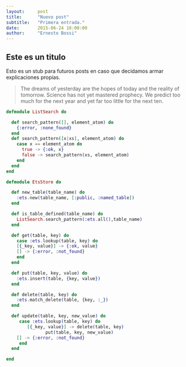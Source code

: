 ```yaml
---
layout:     post
title:      "Nuevo post"
subtitle:   "Primera entrada."
date:       2015-06-24 18:00:00
author:     "Ernesto Bossi"
---
```


## Este es un titulo

Esto es un stub para futuros posts en caso que decidamos armar explicaciones propias.

<blockquote>The dreams of yesterday are the hopes of today and the reality of tomorrow. Science has not yet mastered prophecy. We predict too much for the next year and yet far too little for the next ten.</blockquote>

```elixir
defmodule ListSearch do

  def search_pattern([], element_atom) do
    {:error, :none_found}
  end
  def search_pattern([x|xs], element_atom) do
    case x == element_atom do
      true -> {:ok, x}
      false -> search_pattern(xs, element_atom)
    end
  end
end

defmodule EtsStore do

  def new_table(table_name) do
    :ets.new(table_name, [:public, :named_table])
  end

  def is_table_defined(table_name) do
    ListSearch.search_pattern(:ets.all(),table_name)
  end

  def get(table, key) do
    case :ets.lookup(table, key) do
	[{_key, value}] -> {:ok, value}
	[] -> {:error, :not_found}
    end
  end

  def put(table, key, value) do
    :ets.insert(table, {key, value})
  end

  def delete(table, key) do
    :ets.match_delete(table, {key, :_})
  end

  def update(table, key, new_value) do
     case :ets.lookup(table, key) do
     	[{_key, value}] -> delete(table, key)
			   put(table, key, new_value)
	[] -> {:error, :not_found}
     end
  end

end
```